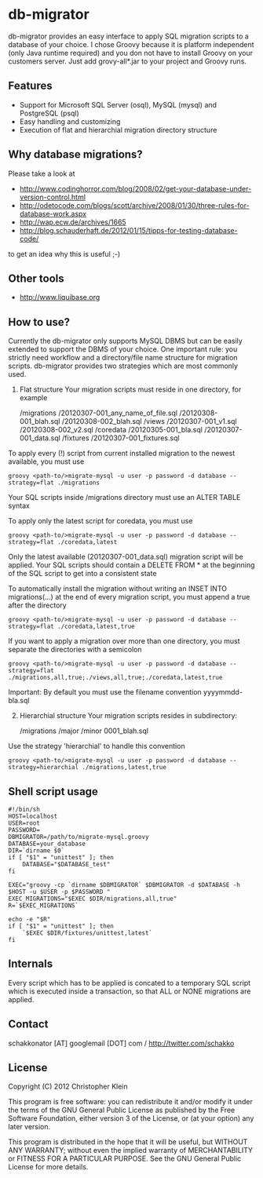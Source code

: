 db-migrator
===========
db-migrator provides an easy interface to apply SQL migration scripts to a database of your choice.
I chose Groovy because it is platform independent (only Java runtime required) and you don not have to install Groovy on your customers server.
Just add grovy-all*.jar to your project and Groovy runs.

Features
--------

 * Support for Microsoft SQL Server (osql), MySQL (mysql) and PostgreSQL (psql)
 * Easy handling and customizing
 * Execution of flat and hierarchial migration directory structure 
 
Why database migrations?
------------------------
Please take a look at
 
 * http://www.codinghorror.com/blog/2008/02/get-your-database-under-version-control.html
 * http://odetocode.com/blogs/scott/archive/2008/01/30/three-rules-for-database-work.aspx
 * http://wap.ecw.de/archives/1665
 * http://blog.schauderhaft.de/2012/01/15/tipps-for-testing-database-code/
 
to get an idea why this is useful ;-)

Other tools
----------

 * http://www.liquibase.org


How to use?
-----------
Currently the db-migrator only supports MySQL DBMS but can be easily extended to support the DBMS of your choice.
One important rule: you strictly need workflow and a directory/file name structure for migration scripts.
db-migrator provides two strategies which are most commonly used.

1. Flat structure
Your migration scripts must reside in one directory, for example

	/migrations
		/20120307-001_any_name_of_file.sql
		/20120308-001_blah.sql
		/20120308-002_blah.sql
	/views
		/20120307-001_v1.sql
		/20120308-002_v2.sql
	/coredata
		/20120305-001_bla.sql
		/20120307-001_data.sql
	/fixtures
		/20120307-001_fixtures.sql

To apply every (!) script from current installed migration to the newest available, you must use

	groovy <path-to/>migrate-mysql -u user -p password -d database --strategy=flat ./migrations

Your SQL scripts inside /migrations directory must use an ALTER TABLE syntax

To apply only the latest script for coredata, you must use

	groovy <path-to/>migrate-mysql -u user -p password -d database --strategy=flat ./coredata,latest

Only the latest available (20120307-001_data.sql) migration script will be applied.
Your SQL scripts should contain a DELETE FROM * at the beginning of the SQL script to get into a consistent state

To automatically install the migration without writing an INSET INTO migrations(...) at the end of every migration script, you must append a true after the directory

	groovy <path-to/>migrate-mysql -u user -p password -d database --strategy=flat ./coredata,latest,true

If you want to apply a migration over more than one directory, you must separate the directories with a semicolon

	groovy <path-to/>migrate-mysql -u user -p password -d database --strategy=flat ./migrations,all,true;./views,all,true;./coredata,latest,true

Important: By default you must use the filename convention yyyymmdd-<number>bla.sql

2. Hierarchial structure
Your migration scripts resides in subdirectory:

	/migrations
		/major
			/minor
				0001_blah.sql

Use the strategy 'hierarchial' to handle this convention

	groovy <path-to/>migrate-mysql -u user -p password -d database --strategy=hierarchial ./migrations,latest,true


Shell script usage
------------------

	#!/bin/sh
	HOST=localhost
	USER=root
	PASSWORD=
	DBMIGRATOR=/path/to/migrate-mysql.groovy
	DATABASE=your_database
	DIR=`dirname $0`
	if [ "$1" = "unittest" ]; then
		DATABASE="$DATABASE_test"
	fi

	EXEC="groovy -cp `dirname $DBMIGRATOR` $DBMIGRATOR -d $DATABASE -h $HOST -u $USER -p $PASSWORD "
	EXEC_MIGRATIONS="$EXEC $DIR/migrations,all,true"
	R=`$EXEC_MIGRATIONS`

	echo -e "$R"
	if [ "$1" = "unittest" ]; then
		`$EXEC $DIR/fixtures/unittest,latest`
	fi


Internals
---------
Every script which has to be applied is concated to a temporary SQL script which is executed inside a transaction, so that ALL or NONE migrations are applied.

Contact
-------
schakkonator [AT] googlemail [DOT] com / http://twitter.com/schakko

License
-------
Copyright (C) 2012  Christopher Klein

This program is free software: you can redistribute it and/or modify
it under the terms of the GNU General Public License as published by
the Free Software Foundation, either version 3 of the License, or
(at your option) any later version.

This program is distributed in the hope that it will be useful,
but WITHOUT ANY WARRANTY; without even the implied warranty of
MERCHANTABILITY or FITNESS FOR A PARTICULAR PURPOSE.  See the
GNU General Public License for more details.
